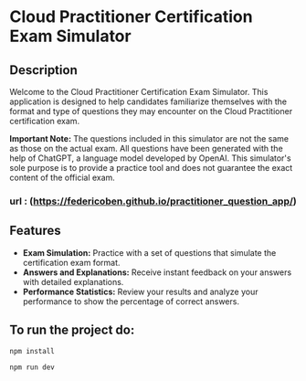 # Cloud Practitioner Certification Exam Simulator

## Description

Welcome to the Cloud Practitioner Certification Exam Simulator. This application is designed to help candidates familiarize themselves with the format and type of questions they may encounter on the Cloud Practitioner certification exam.

**Important Note:** The questions included in this simulator are not the same as those on the actual exam. All questions have been generated with the help of ChatGPT, a language model developed by OpenAI. This simulator's sole purpose is to provide a practice tool and does not guarantee the exact content of the official exam.

### url : (https://federicoben.github.io/practitioner_question_app/)

## Features

- **Exam Simulation:** Practice with a set of questions that simulate the certification exam format.
- **Answers and Explanations:** Receive instant feedback on your answers with detailed explanations.
- **Performance Statistics:** Review your results and analyze your performance to show the percentage of correct answers.

## To run the project do:

```
npm install
```

```
npm run dev
```
